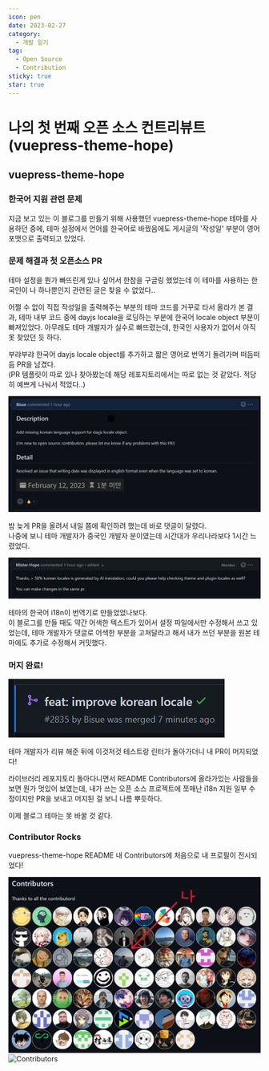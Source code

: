 ```yaml
---
icon: pen
date: 2023-02-27
category:
  - 개발 일기
tag:
  - Open Source
  - Contribution
sticky: true
star: true
---
```


# 나의 첫 번째 오픈 소스 컨트리뷰트 (vuepress-theme-hope)

## vuepress-theme-hope

### 한국어 지원 관련 문제

지금 보고 있는 이 블로그를 만들기 위해 사용했던 vuepress-theme-hope 테마를 사용하던 중에,
테마 설정에서 언어를 한국어로 바꿨음에도 게시글의 '작성일' 부분이 영어 포맷으로 출력되고 있었다.

<!-- more -->

### 문제 해결과 첫 오픈소스 PR

테마 설정을 뭔가 빠뜨린게 있나 싶어서 한참을 구글링 했었는데 이 테마를 사용하는 한국인이 나 하나뿐인지 관련된 글은 찾을 수 없었다..

어쩔 수 없이 직접 작성일을 출력해주는 부분의 테마 코드를 거꾸로 타서 올라가 본 결과,
테마 내부 코드 중에 dayjs locale을 로딩하는 부분에 한국어 locale object 부분이 빠져있었다.
아무래도 테마 개발자가 실수로 빠뜨렸는데, 한국인 사용자가 없어서 아직 못 찾았던 듯 하다.

부랴부랴 한국어 dayjs locale object를 추가하고 짧은 영어로 번역기 돌려가며 떠듬떠듬 PR을 남겼다.  
(PR 템플릿이 따로 있나 찾아봤는데 해당 레포지토리에서는 따로 없는 것 같았다. 적당히 예쁘게 나눠서 적었다..)

![나의 첫 Pull Request](./1-first-contribution-to-open-source-project/pr.png)

밤 늦게 PR을 올려서 내일 쯤에 확인하려 했는데 바로 댓글이 달렸다.  
나중에 보니 테마 개발자가 중국인 개발자 분이였는데 시간대가 우리나라보다 1시간 느렸었다.

![테마 개발자 댓글](./1-first-contribution-to-open-source-project/comment.png)

테마의 한국어 i18n이 번역기로 만들었었나보다.  
이 블로그를 만들 때도 약간 어색한 텍스트가 있어서 설정 파일에서만 수정해서 쓰고 있었는데,
테마 개발자가 댓글로 어색한 부분을 고쳐달라고 해서 내가 쓰던 부분을 원본 테마에도 추가로 수정해서 커밋했다.

### 머지 완료!

![머지 완료!](./1-first-contribution-to-open-source-project/merged.png)

테마 개발자가 리뷰 해준 뒤에 이것저것 테스트랑 린터가 돌아가더니 내 PR이 머지되었다!

라이브러리 레포지토리 돌아다니면서 README Contributors에 올라가있는 사람들을 보면 뭔가 멋있어 보였는데,
내가 쓰는 오픈 소스 프로젝트에 쪼매난 i18n 지원 일부 수정이지만 PR을 보내고 머지된 걸 보니 나름 뿌듯하다.

이제 블로그 테마는 못 바꿀 것 같다.

### Contributor Rocks

vuepress-theme-hope README 내 Contributors에 처음으로 내 프로필이 전시되었다!

![Contributors](./1-first-contribution-to-open-source-project/contributors.png)
![Contributors](https://contrib.rocks/image?repo=Bisue/bisue.github.io)
